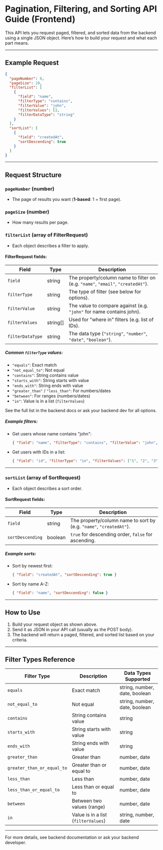 # Pagination, Filtering, and Sorting API Guide (Frontend)

This API lets you request paged, filtered, and sorted data from the backend using a single JSON object. Here’s how to build your request and what each part means.

---

## Example Request

```json
{
  "pageNumber": 0,
  "pageSize": 20,
  "filterList": [
    {
      "field": "name",
      "filterType": "contains",
      "filterValue": "john",
      "filterValues": [],
      "filterDataType": "string"
    }
  ],
  "sortList": [
    {
      "field": "createdAt",
      "sortDescending": true
    }
  ]
}
```

---

## Request Structure

### `pageNumber` (number)
- The page of results you want (**1-based**: 1 = first page).

### `pageSize` (number)
- How many results per page.

### `filterList` (array of FilterRequest)
- Each object describes a filter to apply.

#### FilterRequest fields:
| Field           | Type      | Description                                                                                 |
|-----------------|-----------|---------------------------------------------------------------------------------------------|
| `field`         | string    | The property/column name to filter on (e.g. `"name"`, `"email"`, `"createdAt"`).            |
| `filterType`    | string    | The type of filter (see below for options).                                                 |
| `filterValue`   | string    | The value to compare against (e.g. `"john"` for name contains john).                        |
| `filterValues`  | string[]  | Used for "where in" filters (e.g. list of IDs).                                             |
| `filterDataType`| string    | The data type (`"string"`, `"number"`, `"date"`, `"boolean"`).                             |

##### Common `filterType` values:
- `"equals"`: Exact match
- `"not_equal_to"`: Not equal
- `"contains"`: String contains value
- `"starts_with"`: String starts with value
- `"ends_with"`: String ends with value
- `"greater_than"` / `"less_than"`: For numbers/dates
- `"between"`: For ranges (numbers/dates)
- `"in"`: Value is in a list (`filterValues`)

See the full list in the backend docs or ask your backend dev for all options.

##### Example filters:
- Get users whose name contains "john":
  ```json
  { "field": "name", "filterType": "contains", "filterValue": "john", "filterDataType": "string" }
  ```
- Get users with IDs in a list:
  ```json
  { "field": "id", "filterType": "in", "filterValues": ["1", "2", "3"], "filterDataType": "number" }
  ```

---

### `sortList` (array of SortRequest)
- Each object describes a sort order.

#### SortRequest fields:
| Field           | Type      | Description                                                                                 |
|-----------------|-----------|---------------------------------------------------------------------------------------------|
| `field`         | string    | The property/column name to sort by (e.g. `"name"`, `"createdAt"`).                         |
| `sortDescending`| boolean   | `true` for descending order, `false` for ascending.                                         |

##### Example sorts:
- Sort by newest first:
  ```json
  { "field": "createdAt", "sortDescending": true }
  ```
- Sort by name A-Z:
  ```json
  { "field": "name", "sortDescending": false }
  ```

---

## How to Use

1. Build your request object as shown above.
2. Send it as JSON in your API call (usually as the POST body).
3. The backend will return a paged, filtered, and sorted list based on your criteria.

---

## Filter Types Reference

| Filter Type                | Description                                 | Data Types Supported   |
|---------------------------|---------------------------------------------|-----------------------|
| `equals`                  | Exact match                                 | string, number, date, boolean |
| `not_equal_to`            | Not equal                                   | string, number, date, boolean |
| `contains`                | String contains value                       | string                |
| `starts_with`             | String starts with value                    | string                |
| `ends_with`               | String ends with value                      | string                |
| `greater_than`            | Greater than                                | number, date          |
| `greater_than_or_equal_to`| Greater than or equal to                    | number, date          |
| `less_than`               | Less than                                   | number, date          |
| `less_than_or_equal_to`   | Less than or equal to                       | number, date          |
| `between`                 | Between two values (range)                  | number, date          |
| `in`                      | Value is in a list (`filterValues`)         | string, number, date  |

---

For more details, see backend documentation or ask your backend developer.
